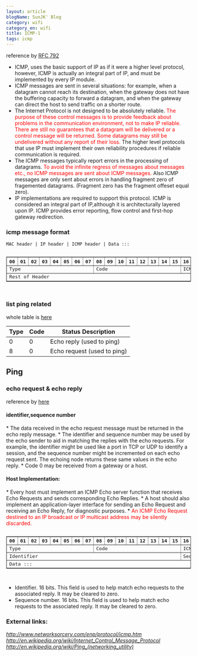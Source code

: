 ```yaml
---
layout: article
blogName: SunJK' Blog 
category: wifi
category_en: wifi
title: ICMP-1
tags: icmp 
---
```

reference by [RFC 792](http://tools.ietf.org/html/rfc792)

* ICMP, uses the basic support of IP as if it were a higher level protocol, however, ICMP is actually an integral part of IP, and must be implemented by every IP module.
* ICMP messages are sent in several situations:  for example,  when a
   datagram cannot reach its destination, when the gateway does not have
   the buffering capacity to forward a datagram, and when the gateway
   can direct the host to send traffic on a shorter route.
* The Internet Protocol is not designed to be absolutely reliable. <font color="red"> The
   purpose of these control messages is to provide feedback about
   problems in the communication environment, not to make IP reliable.
   There are still no guarantees that a datagram will be delivered or a
   control message will be returned.  Some datagrams may still be
   undelivered without any report of their loss. </font> The higher level
   protocols that use IP must implement their own reliability procedures
   if reliable communication is required.
* The ICMP messages typically report errors in the processing of
   datagrams. <font color="red"> To avoid the infinite regress of messages about messages etc., 
   no ICMP messages are sent about  ICMP messages. </font>  Also ICMP
   messages are only sent about errors in handling fragment zero of
   fragemented datagrams.  (Fragment zero has the fragment offeset equal
   zero).
* IP implementations are required to support this protocol. ICMP is considered an integral part of
  IP,although it is architecturally layered upon IP. ICMP provides error reporting, flow control and 
  first-hop gateway redirection.
  
### icmp message format

``MAC header | IP header | ICMP header | Data :::``
<pre>
<table border="1">
<tr>
<th>00</th><th>01</th><th>02</th><th>03</th><th>04</th><th>05</th><th>06</th><th>07</th>
<th>08</th><th>09</th><th>10</th><th>11</th><th>12</th><th>13</th><th>14</th><th>15</th>
<th>16</th><th>17</th><th>18</th><th>19</th><th>20</th><th>21</th><th>22</th><th>23</th>
<th>24</th><th>25</th><th>26</th><th>27</th><th>28</th><th>29</th><th>30</th><th>31</th></tr>
<tr>
<td colspan="8">Type</td>
<td colspan="8">Code</td>
<td colspan="16" >ICMP header checksum</td></tr>
<tr>
<td colspan="32">Rest of Header</td></tr>
</table>
</pre>

### list ping related
whole table is [here](http://en.wikipedia.org/wiki/Internet_Control_Message_Protocol)

Type |	Code |	Status	Description
--- | --- | ---
0  |	0	|	Echo reply (used to ping)
8  | 0	 |	Echo request (used to ping)

## Ping

### echo request & echo reply 
reference by [here](http://www.networksorcery.com/enp/protocol/icmp/msg8.htm)
<h4>identifier,sequence number </h4>
* The data received in the echo request message must be returned in the echo reply message.
* The identifier and sequence number may be used by the echo sender to aid in matching the replies with the echo requests. For example, the identifier might be used like a port in TCP or UDP to identify a session, and the sequence number might be incremented on each echo request sent. The echoing node returns these same values in the echo reply.
* Code 0 may be received from a gateway or a host.
<h4>Host Implementation:</h4>
* Every host must implement an ICMP Echo server function that receives Echo Requests and sends corresponding Echo Replies.
* A host should also implement an application-layer interface for sending an Echo Request and receiving an Echo Reply, for diagnostic purposes.
* <font color="red">An ICMP Echo Request destined to an IP broadcast or IP multicast address may be silently discarded.</font>

<pre>
<table  border="1">
<tr>
<th>00</th><th>01</th><th>02</th><th>03</th><th>04</th><th>05</th><th>06</th><th>07</th>
<th>08</th><th>09</th><th>10</th><th>11</th><th>12</th><th>13</th><th>14</th><th>15</th>
<th>16</th><th>17</th><th>18</th><th>19</th><th>20</th><th>21</th><th>22</th><th>23</th>
<th>24</th><th>25</th><th>26</th><th>27</th><th>28</th><th>29</th><th>30</th><th>31</th>
</tr>
<tr>
<td colspan="8">Type</td>
<td colspan="8">Code</td>
<td colspan="16" >ICMP header checksum</td>
</tr>
<tr>
<td colspan="16">Identifier</td>
<td colspan="16" >Sequence number</td>
</tr>
<tr><td colspan="32">Data :::</td></tr>
</table>
</pre>

* Identifier. 16 bits.
This field is used to help match echo requests to the associated reply. It may be cleared to zero.
* Sequence number. 16 bits.
This field is used to help match echo requests to the associated reply. It may be cleared to zero.


### External links:

_<http://www.networksorcery.com/enp/protocol/icmp.htm>_<br>
_<http://en.wikipedia.org/wiki/Internet_Control_Message_Protocol>_<br>
_<http://en.wikipedia.org/wiki/Ping_(networking_utility)>_



    

